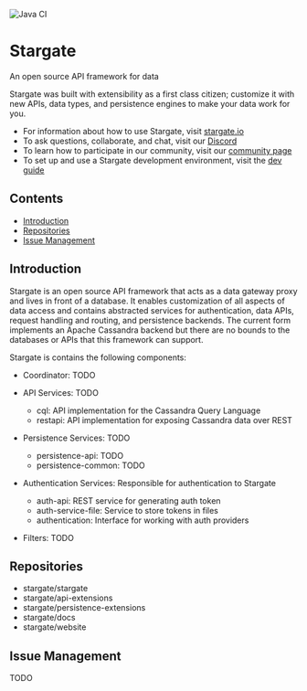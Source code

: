 ![Java CI](https://github.com/stargate/stargate/workflows/Java%20CI/badge.svg)

# Stargate

An open source API framework for data

Stargate was built with extensibility as a first class citizen;
customize it with new APIs, data types, and persistence engines to make your data work for you.

- For information about how to use Stargate, visit [stargate.io](https://stargate.io/)
- To ask questions, collaborate, and chat, visit our [Discord](https://discord.gg/Jv6jp8T)
- To learn how to participate in our community, visit our [community page](https://stargate.io/community)
- To set up and use a Stargate development environment, visit the [dev guide](DEV_GUIDE.md)

## Contents
- [Introduction](#introduction)
- [Repositories](#repositories)
- [Issue Management](#issue-management)

## Introduction

Stargate is an open source API framework that acts as a data gateway proxy and lives in front of a database.
It enables customization of all aspects of data access and contains abstracted services for authentication, data APIs, request handling and routing, and persistence backends.
The current form implements an Apache Cassandra backend but there are no bounds to the databases or APIs that this framework can support.

Stargate is contains the following components:

- Coordinator: TODO
- API Services: TODO

    - cql: API implementation for the Cassandra Query Language
    - restapi: API implementation for exposing Cassandra data over REST

- Persistence Services: TODO

    - persistence-api: TODO
    - persistence-common: TODO

- Authentication Services: Responsible for authentication to Stargate

    - auth-api: REST service for generating auth token
    - auth-service-file: Service to store tokens in files
    - authentication: Interface for working with auth providers

- Filters: TODO

## Repositories

- stargate/stargate
- stargate/api-extensions
- stargate/persistence-extensions
- stargate/docs
- stargate/website

## Issue Management

TODO
